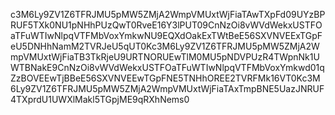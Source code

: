 c3M6Ly9ZV1Z6TFRJMU5pMW5ZMjA2WmpVMUxtWjFiaTAwTXpFd09UYzBPRUF5TXk0NU1pNHhPUzQwT0RveE16Y3lPUT09CnNzOi8vWVdWekxUSTFOaTFuWTIwNlpqVTFMbVoxYmkwNU9EQXdOakExTWtBeE56SXVNVEExTGpFeU5DNHhNamM2TVRJeU5qUT0Kc3M6Ly9ZV1Z6TFRJMU5pMW5ZMjA2WmpVMUxtWjFiaTB3TkRjeU9URTNORUEwTlM0MU5pNDVPUzR4TWpnNk1UWTBNakE9CnNzOi8vWVdWekxUSTFOaTFuWTIwNlpqVTFMbVoxYmkwd01qZzBOVEEwTjBBeE56SXVNVEEwTGpFNE5TNHhOREE2TVRFMk16VT0Kc3M6Ly9ZV1Z6TFRJMU5pMW5ZMjA2WmpVMUxtWjFiaTAxTmpBNE5UazJNRUF4TXprdU1UWXlMakl5TGpjME9qRXhNems0